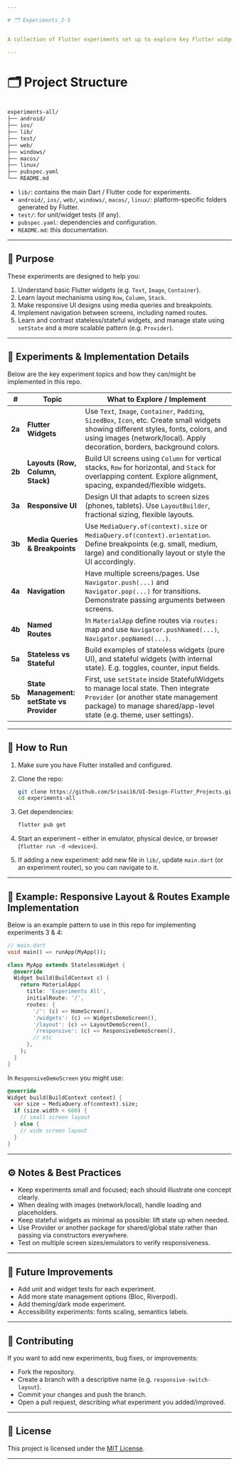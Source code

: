 ```yaml
---

# 🗂 Experiments_2-5


A collection of Flutter experiments set up to explore key Flutter widgets, layout systems, responsiveness, navigation, and state management. This repo is intended for learning and prototyping, demonstrating how to build small UI features and behaviors.

---
```



# 🗂 Project Structure

```bash

experiments-all/
├── android/
├── ios/
├── lib/
├── test/
├── web/
├── windows/
├── macos/
├── linux/
├── pubspec.yaml
└── README.md

````

- `lib/`: contains the main Dart / Flutter code for experiments.
- `android/`, `ios/`, `web/`, `windows/`, `macos/`, `linux/`: platform-specific folders generated by Flutter.
- `test/`: for unit/widget tests (if any).
- `pubspec.yaml`: dependencies and configuration.
- `README.md`: this documentation.

---

## 🎯 Purpose

These experiments are designed to help you:

1. Understand basic Flutter widgets (e.g. `Text`, `Image`, `Container`).
2. Learn layout mechanisms using `Row`, `Column`, `Stack`.
3. Make responsive UI designs using media queries and breakpoints.
4. Implement navigation between screens, including named routes.
5. Learn and contrast stateless/stateful widgets, and manage state using `setState` and a more scalable pattern (e.g. `Provider`).

---

## 🧪 Experiments & Implementation Details

Below are the key experiment topics and how they can/might be implemented in this repo.

| # | Topic | What to Explore / Implement |
|---|-------|------------------------------|
| **2a** | **Flutter Widgets** | Use `Text`, `Image`, `Container`, `Padding`, `SizedBox`, `Icon`, etc. Create small widgets showing different styles, fonts, colors, and using images (network/local). Apply decoration, borders, background colors. |
| **2b** | **Layouts (Row, Column, Stack)** | Build UI screens using `Column` for vertical stacks, `Row` for horizontal, and `Stack` for overlapping content. Explore alignment, spacing, expanded/flexible widgets. |
| **3a** | **Responsive UI** | Design UI that adapts to screen sizes (phones, tablets). Use `LayoutBuilder`, fractional sizing, flexible layouts. |
| **3b** | **Media Queries & Breakpoints** | Use `MediaQuery.of(context).size` or `MediaQuery.of(context).orientation`. Define breakpoints (e.g. small, medium, large) and conditionally layout or style the UI accordingly. |
| **4a** | **Navigation** | Have multiple screens/pages. Use `Navigator.push(...)` and `Navigator.pop(...)` for transitions. Demonstrate passing arguments between screens. |
| **4b** | **Named Routes** | In `MaterialApp` define routes via `routes:` map and use `Navigator.pushNamed(...)`, `Navigator.popNamed(...)`. |
| **5a** | **Stateless vs Stateful** | Build examples of stateless widgets (pure UI), and stateful widgets (with internal state). E.g. toggles, counter, input fields. |
| **5b** | **State Management: setState vs Provider** | First, use `setState` inside StatefulWidgets to manage local state. Then integrate `Provider` (or another state management package) to manage shared/app-level state (e.g. theme, user settings). |

---

## 🔧 How to Run

1. Make sure you have Flutter installed and configured.
2. Clone the repo:

    ```bash
    git clone https://github.com/Srisai16/UI-Design-Flutter_Projects.git
    cd experiments-all
    ```

3. Get dependencies:

    ```bash
    flutter pub get
    ```

4. Start an experiment – either in emulator, physical device, or browser (`flutter run -d <device>`).

5. If adding a new experiment: add new file in `lib/`, update `main.dart` (or an experiment router), so you can navigate to it.

---

## 📐 Example: Responsive Layout & Routes Example Implementation

Below is an example pattern to use in this repo for implementing experiments 3 & 4:

```dart
// main.dart
void main() => runApp(MyApp());

class MyApp extends StatelessWidget {
  @override
  Widget build(BuildContext c) {
    return MaterialApp(
      title: 'Experiments All',
      initialRoute: '/',
      routes: {
        '/': (c) => HomeScreen(),
        '/widgets': (c) => WidgetsDemoScreen(),
        '/layout': (c) => LayoutDemoScreen(),
        '/responsive': (c) => ResponsiveDemoScreen(),
        // etc
      },
    );
  }
}
````

In `ResponsiveDemoScreen` you might use:

```dart
@override
Widget build(BuildContext context) {
  var size = MediaQuery.of(context).size;
  if (size.width < 600) {
    // small screen layout
  } else {
    // wide screen layout
  }
}
```

---

## ⚙️ Notes & Best Practices

- Keep experiments small and focused; each should illustrate one concept clearly.
- When dealing with images (network/local), handle loading and placeholders.
- Keep stateful widgets as minimal as possible: lift state up when needed.
- Use Provider or another package for shared/global state rather than passing via constructors everywhere.
- Test on multiple screen sizes/emulators to verify responsiveness.

---

## 🔮 Future Improvements

- Add unit and widget tests for each experiment.
- Add more state management options (Bloc, Riverpod).
- Add theming/dark mode experiment.
- Accessibility experiments: fonts scaling, semantics labels.

---

## 👤 Contributing

If you want to add new experiments, bug fixes, or improvements:

- Fork the repository.
- Create a branch with a descriptive name (e.g. `responsive-switch-layout`).
- Commit your changes and push the branch.
- Open a pull request, describing what experiment you added/improved.

---

## 📄 License

This project is licensed under the [MIT License](LICENSE).

---
